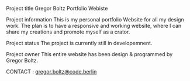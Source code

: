 Project title
Gregor Boltz Portfolio Webiste

Project information
This is my personal portfolio Website for all my design work. The plan is to have a responsive and working website, where I can share my creations and promote myself as a crator.

Project status
The project is currently still in developemnent.

Project owner
This entire website has been design & programmed by Gregor Boltz. 

CONTACT : gregor.boltz@code.berlin